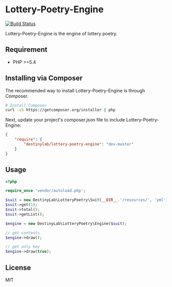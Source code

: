 # Lottery-Poetry-Engine

[![Build Status](https://travis-ci.org/DestinyLab/lottery-poetry-engine.svg)](https://travis-ci.org/DestinyLab/lottery-poetry-engine)

Lottery-Poetry-Engine is the engine of lottery poetry.

## Requirement

 - PHP >=5.4

## Installing via Composer

The recommended way to install Lottery-Poetry-Engine is through Composer.

```bash
# Install Composer
curl -sS https://getcomposer.org/installer | php
```

Next, update your project's composer.json file to include Lottery-Poetry-Engine:

```json
{
    "require": {
        "destinylab/lottery-poetry-engine": "dev-master"
    }
}
```

## Usage

```php
<?php

require_once 'vendor/autoload.php';

$suit = new DestinyLab\LotteryPoetry\Suit(__DIR__.'/resources/', 'yml');
$suit->get(1);
$suit->total();
$suit->getList();

$engine = new DestinyLab\LotteryPoetry\Engine($suit);

// get contents
$engine->draw();

// get only key
$engine->draw(true);
```

## License

MIT